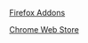 [Firefox Addons](https://addons.mozilla.org/en-US/firefox/addon/netflix-url)

[Chrome Web Store](https://chromewebstore.google.com/detail/netflix-url-fix/gmnlnbidphkddenhhijcmjanmoilnnmo)
